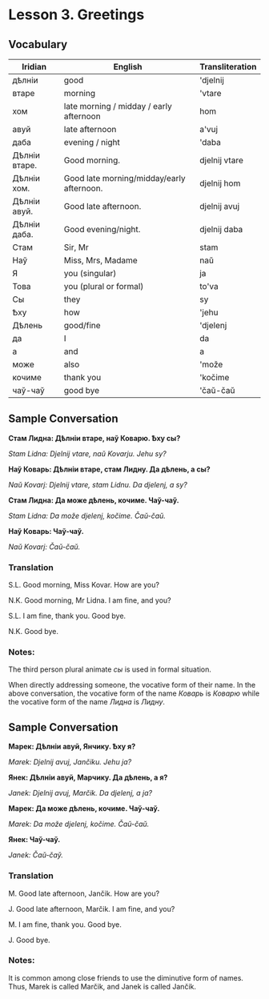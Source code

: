 # Lesson 3. Greetings

## Vocabulary
| Iridian | English | Transliteration |
|---------|---------|-----------------|
| дѣлніи | good | 'djelnij|
| втаре | morning | 'vtare |
| хом | late morning / midday / early afternoon | hom |
| авуй | late afternoon | a'vuj |
| даба | evening / night | 'daba |
|Дѣлніи втаре.|Good morning.| djelnij vtare |
|Дѣлніи хом.|Good late morning/midday/early afternoon.| djelnij hom |
|Дѣлніи авуй.|Good late afternoon.| djelnij avuj |
|Дѣлніи даба.|Good evening/night.| djelnij daba |
|Стам|Sir, Mr| stam |
|Наў|Miss, Mrs, Madame| naŭ |
|Я | you (singular) | ja |
|Toвa | you (plural or formal) | to'va |
|Сы | they | sy |
|Ѣху | how | 'jehu |
|Дѣлень | good/fine | 'djelenj |
|да | I | da |
|а | and | a |
|може | also | 'može |
|кочиме | thank you | 'kočime |
|чаў-чаў | good bye | 'čaŭ-čaŭ |

## Sample Conversation

**Стам Лидна: Дѣлніи втаре, наў Коварю. Ѣху сы?**

*Stam Lidna: Djelnij vtare, naŭ Kovarju. Jehu sy?*

**Наў Коварь: Дѣлніи втаре, стам Лидну. Да дѣлень, а сы?**

*Naŭ Kovarj: Djelnij vtare, stam Lidnu. Da djelenj, a sy?*

**Стам Лидна: Да може дѣлень, кочиме. Чаў-чаў.**

*Stam Lidna: Da može djelenj, kočime. Čaŭ-čaŭ.*

**Наў Коварь: Чаў-чаў.**

*Naŭ Kovarj: Čaŭ-čaŭ.*

### Translation

S.L. Good morning, Miss Kovar. How are you?

N.K. Good morning, Mr Lidna. I am fine, and you?

S.L. I am fine, thank you. Good bye.

N.K. Good bye.

### Notes:

The third person plural animate *сы* is used in formal situation.

When directly addressing someone, the vocative form of their name. In the above conversation, the vocative form of the name *Коварь* is *Коварю* while the vocative form of the name *Лидна* is *Лидну*.

## Sample Conversation

**Марек: Дѣлніи авуй, Янчику. Ѣху я?**

*Marek: Djelnij avuj, Jančiku. Jehu ja?*

**Янек: Дѣлніи авуй, Марчику. Да дѣлень, а я?**

*Janek: Djelnij avuj, Marčik. Da djelenj, a ja?*

**Марек: Да може дѣлень, кочиме. Чаў-чаў.**

*Marek: Da može djelenj, kočime. Čaŭ-čаŭ.*

**Янек: Чаў-чаў.**

*Janek: Čaŭ-čаў.*

### Translation
M. Good late afternoon, Jančik. How are you? 

J. Good late afternoon, Marčik. I am fine, and you?

M. I am fine, thank you. Good bye.

J. Good bye.

### Notes:
It is common among close friends to use the diminutive form of names. Thus, Marek is called Marčik, and Janek is called Jančik.
